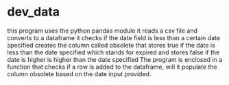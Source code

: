 # dev_data
this program uses the python pandas module
it reads a csv file and converts to a dataframe
it checks if the date field is less than a certain date specified
creates the column called obsolete that stores true if the date is less than the date specified which stands for expired and stores false if the date is higher is higher than the date specified
The program is enclosed in a function that checks if a row is added to the dataframe, will it populate the column obsolete based on the date input provided.

